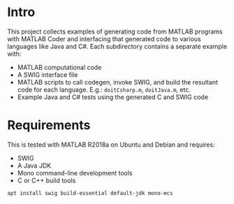 # Intro

This project collects examples of generating code from MATLAB programs
with MATLAB Coder and interfacing that generated code to various
languages like Java and C#. Each subdirectory contains a separate example with:

* MATLAB computational code
* A SWIG interface file
* MATLAB scripts to call codegen, invoke SWIG, and build the resultant
  code for each language. E.g.: `doitCsharp.m`, `doitJava.m`, etc.
* Example Java and C# tests using the generated C and SWIG code

# Requirements

This is tested with MATLAB R2018a on Ubuntu and Debian and requires:

* SWIG
* A Java JDK
* Mono command-line development tools
* C or C++ build tools

```bash
apt install swig build-essential default-jdk mono-mcs
```

